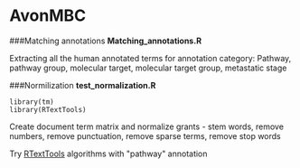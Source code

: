 # AvonMBC
###Matching annotations
**Matching_annotations.R**

Extracting all the human annotated terms for annotation category: Pathway, pathway group, molecular target, molecular target group, metastatic stage


###Normilization
**test_normalization.R**
```
library(tm)
library(RTextTools)
```
Create document term matrix and normalize grants - stem words, remove numbers, remove punctuation, remove sparse terms, remove stop words

Try [RTextTools](http://journal.r-project.org/archive/2013-1/collingwood-jurka-boydstun-etal.pdf) algorithms with "pathway" annotation
